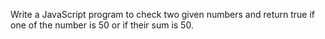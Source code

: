 Write a JavaScript program to check two given numbers and return true if one of the number is 50 or if their sum is 50. 